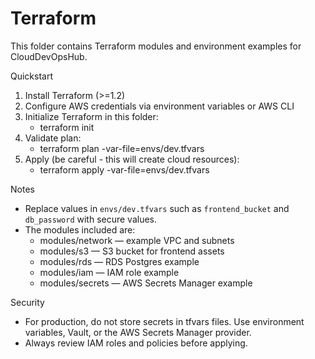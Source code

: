 # Terraform

This folder contains Terraform modules and environment examples for CloudDevOpsHub.

Quickstart

1. Install Terraform (>=1.2)
2. Configure AWS credentials via environment variables or AWS CLI
3. Initialize Terraform in this folder:
   - terraform init
4. Validate plan:
   - terraform plan -var-file=envs/dev.tfvars
5. Apply (be careful - this will create cloud resources):
   - terraform apply -var-file=envs/dev.tfvars

Notes

- Replace values in `envs/dev.tfvars` such as `frontend_bucket` and `db_password` with secure values.
- The modules included are:
  - modules/network — example VPC and subnets
  - modules/s3 — S3 bucket for frontend assets
  - modules/rds — RDS Postgres example
  - modules/iam — IAM role example
  - modules/secrets — AWS Secrets Manager example

Security

- For production, do not store secrets in tfvars files. Use environment variables, Vault, or the AWS Secrets Manager provider.
- Always review IAM roles and policies before applying.
